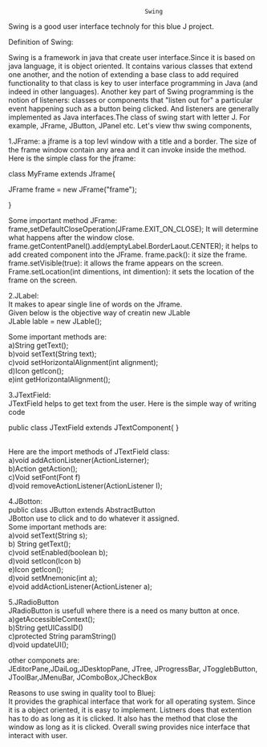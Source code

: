                                           Swing
Swing is a good user interface technoly for this blue J project.

Definition of Swing: 

Swing is a framework in java that create user interface.Since it is based on java language, it is object oriented. It contains various classes that extend one another, and the notion of extending a base class to add required functionality to that class is key to user interface programming in Java (and indeed in other languages). Another key part of Swing programming is the notion of listeners: classes or components that "listen out for" a particular event happening such as a button being clicked. And listeners are generally implemented as Java interfaces.The class of swing start with letter J. For example, JFrame, JButton, JPanel etc. Let's view thw swing components,

1.JFrame:
a jframe is a top levl window with a title and a border. The size of the frame window contain any area and it can invoke inside the method. Here is the simple class for the jframe:

class MyFrame extends Jframe{

JFrame frame = new JFrame("frame");

}

Some important method JFrame:<br>
frame,setDefaultCloseOperation(JFrame.EXIT_ON_CLOSE); It will determine what happens after the window close.
frame.getContentPanel().add(emptyLabel.BorderLaout.CENTER); it helps to add created component into the JFrame.
frame.pack(): it size the frame.<br>
frame.setVisible(true): it allows the frame appears on the screen.<br>
Frame.setLocation(int dimentions, int dimention): it sets the location of the frame on the screen.

2.JLabel:<br>
It makes to apear single line of words on the Jframe.<br>
Given below is the objective way of creatin new JLable<br>
JLable lable = new JLable();<br>

Some important methods are:<br>
a)String getText();<br>
b)void setText(String text);<br>
c)void setHorizontalAlignment(int alignment);<br>
d)Icon getIcon();<br>
e)int getHorizontalAlignment();<br>

3.JTextField:<br>
JTextField helps to get text from the user. Here is the simple way of writing code<br>

public class JTextField extends JTextComponent{
}

<br>
Here are the import methods of JTextField class:<br>
a)void addActionListener(ActionListerner);<br>
b)Action getAction();<br>
c)Void setFont(Font f)<br>
d)void removeActionListener(ActionListener I);<br>


4.JBotton:<br>
public class JButton extends AbstractButton<br>
JBotton use to click and to do whatever it assigned.<br>
Some important methods are:<br>
a)void setText(String s);<br>
b) String getText();<br>
c)void setEnabled(boolean b);<br>
d)void setIcon(Icon b)<br>
e)Icon getIcon();<br>
d)void setMnemonic(int a);<br>
e)void addActionListener(ActionListener a);<br>

5.JRadioButton<br>
JRadioButton is usefull where there is a need os many button at once.<br>
a)getAccessibleContext();<br>
b)String getUICassID()<br>
c)protected String paramString()<br>
d)void updateUI();<br>

other componets are:<br>
JEditorPane,JDaiLog,JDesktopPane, JTree, JProgressBar, JTogglebButton, JToolBar,JMenuBar, JComboBox,JCheckBox<br>

Reasons to use swing in quality tool to Bluej:<br>
It provides the graphical interface that work for all operating system. Since it is a object oriented, it is easy to implement. Listners does that extention has to do as long as it is clicked. It also has the method that close the window as long as it is clicked. Overall swing provides nice interface that interact with user.
